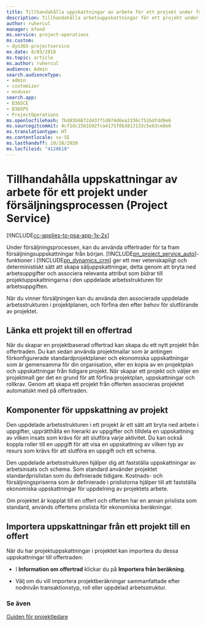 ```yaml
---
title: Tillhandahålla uppskattningar av arbete för ett projekt under försäljningsprocessen
description: Tillhandahålla arbetsuppskattningar för ett projekt under säljprocessen i Project Service
author: ruhercul
manager: kfend
ms.service: project-operations
ms.custom:
- dyn365-projectservice
ms.date: 8/03/2018
ms.topic: article
ms.author: ruhercul
audience: Admin
search.audienceType:
- admin
- customizer
- enduser
search.app:
- D365CE
- D365PS
- ProjectOperations
ms.openlocfilehash: 7bd83b6872d437f1d074d6ea2336c751bdfdd9e6
ms.sourcegitcommit: 4cf1dc1561b92fca4175f0b3813133c5e63ce8e6
ms.translationtype: HT
ms.contentlocale: sv-SE
ms.lasthandoff: 10/28/2020
ms.locfileid: "4120610"
---
```

# <a name="provide-work-estimates-for-a-project-during-the-sales-process-project-service"></a>Tillhandahålla uppskattningar av arbete för ett projekt under försäljningsprocessen (Project Service)

[!INCLUDE[cc-applies-to-psa-app-1x-2x](../includes/cc-applies-to-psa-app-1x-2x.md)]

Under försäljningsprocessen, kan du använda offertrader för ta fram försäljningsuppskattningar från början. [!INCLUDE[pn_project_service_auto](../includes/pn-project-service-auto.md)]-funktioner i [!INCLUDE[pn_dynamics_crm](../includes/pn-dynamics-crm.md)] ger ett mer vetenskapligt och deterministiskt sätt att skapa säljuppskattningar, detta genom att bryta ned arbetsuppgifter och associera relevanta attribut som bidrar till projektuppskattningarna i den uppdelade arbetsstrukturen för arbetsuppgiften.  
  
 När du vinner försäljningen kan du använda den associerade uppdelade arbetsstrukturen i projektplanen, och förfina den efter behov för slutförande av projektet.  
  
## <a name="link-a-project-to-a-quote-line"></a>Länka ett projekt till en offertrad  
 När du skapar en projektbaserad offertrad kan skapa du ett nytt projekt från offertraden. Du kan sedan använda projektmallar som är antingen förkonfigurerade standardprojektplaner och ekonomiska uppskattningar som är gemensamma för din organisation, eller en kopia av en projektplan och uppskattningar från tidigare projekt. När skapar ett projekt och väljer en projektmall ger det en grund för att förfina projektplan, uppskattningar och rollkrav. Genom att skapa ett projekt från offerten associeras projektet automatiskt med på offertraden.  
  
## <a name="project-estimate-components"></a>Komponenter för uppskattning av projekt  
 Den uppdelade arbetsstrukturen i ett projekt är ett sätt att bryta ned arbete i uppgifter, upprätthålla en hierarki av uppgifter och tilldela en uppskattning av vilken insats som krävs för att slutföra varje aktivitet. Du kan också koppla roller till en uppgift för att visa en uppskattning av vilken typ av resurs som krävs för att slutföra en uppgift och ett schema.  
  
 Den uppdelade arbetsstrukturen hjälper dig att fastställa uppskattningar av arbetsinsats och schema. Som standard använder projektet standardprislistan som du definierade tidigare. Kostnads- och försäljningspriserna som är definierade i prislistorna hjälper till att fastställa ekonomiska uppskattningar för uppdelning av projektets arbete.  
  
 Om projektet är kopplat till en offert och offerten har en annan prislista som standard, används offertens prislista för ekonomiska beräkningar.  
  
## <a name="import-estimates-from-a-project-into-a-quote"></a>Importera uppskattningar från ett projekt till en offert  
 När du har projektuppskattningar i projektet kan importera du dessa uppskattningar till offertraden:  
  
-   I **Information om offertrad** klickar du på **Importera från beräkning**. 

-   Välj om du vill importera projektberäkningar sammanfattade efter nodnivån transaktionstyp, roll eller uppdelad arbetsstruktur.  
  
### <a name="see-also"></a>Se även  
 [Guiden för projektledare](../psa/project-manager-guide.md)

